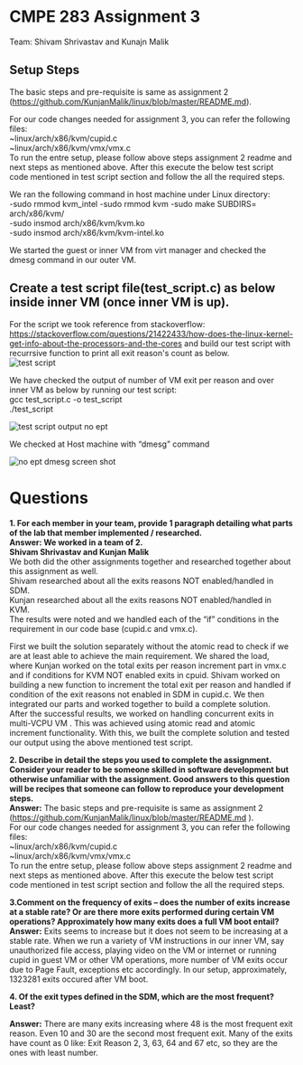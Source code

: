# CMPE 283 Assignment 3
Team: Shivam Shrivastav and Kunajn Malik 

## Setup Steps

The basic steps and pre-requisite is same as assignment 2 (https://github.com/KunjanMalik/linux/blob/master/README.md).

For our code changes needed for assignment 3, you can refer the following files:   \
~linux/arch/x86/kvm/cupid.c  
~linux/arch/x86/kvm/vmx/vmx.c   
To run the entre setup, please follow above steps assignment 2 readme and next steps as mentioned above. After this execute the below test script code mentioned in test script section and follow the all the required steps.  

We ran the following command in host machine under Linux directory:  
-sudo rmmod kvm_intel -sudo rmmod kvm 
-sudo make SUBDIRS= arch/x86/kvm/  
-sudo insmod arch/x86/kvm/kvm.ko  
-sudo insmod arch/x86/kvm/kvm-intel.ko  



We started the guest or inner VM from virt manager and checked the dmesg command in our outer VM.   

## Create a test script file(test_script.c) as below inside inner VM (once inner VM is up).

For the script we took reference from stackoverflow: https://stackoverflow.com/questions/21422433/how-does-the-linux-kernel-get-info-about-the-processors-and-the-cores  and build our test script with recurrsive function to print all exit reason's count as below.  
![test script](https://user-images.githubusercontent.com/24988178/102020963-8af15480-3da2-11eb-82d3-034a1e3cdb3c.png) 


We have checked the output of number of VM exit per reason and over inner VM as below by running our test script:  
gcc test_script.c -o test_script  
./test_script  

![test script output no ept](https://user-images.githubusercontent.com/24988178/102020723-081bca00-3da1-11eb-8798-bb5317e7c936.png)

  


We checked at Host machine with “dmesg” command 

![no ept dmesg screen shot](https://user-images.githubusercontent.com/24988178/102020634-61cfc480-3da0-11eb-8c66-dde1208826c3.png)

# Questions


**1.	For each member in your team, provide 1 paragraph detailing what parts of the lab that member implemented / researched.**  
**Answer: We worked in a team of 2.**  
**Shivam Shrivastav and Kunjan Malik**  
We both did the other assignments together and researched together about this assignment as well.  
Shivam researched about all the exits reasons NOT enabled/handled in SDM.  
Kunjan researched about all the exits reasons NOT enabled/handled in KVM.  
The results were noted and we handled each of the “if” conditions in the requirement in our code base (cupid.c and vmx.c).   
  
First we built the solution separately without the atomic read to check if we are at least able to achieve the main requirement.
We shared the load, where Kunjan worked on the total exits per reason increment part in vmx.c and if conditions for KVM NOT enabled exits in cpuid. Shivam worked on building a new function to increment the total exit per reason and handled if condition of the exit reasons not enabled in SDM in cupid.c. We then integrated our parts and worked together to build a complete solution.  
After the successful results, we worked on handling concurrent exits in multi-VCPU VM . This was achieved using atomic read and atomic increment functionality. With this, we built the complete solution and tested our output using the above mentioned test script.  


**2.	Describe in detail the steps you used to complete the assignment. Consider your reader to be someone skilled in software development but otherwise unfamiliar with the assignment. Good answers to this question will be recipes that someone can follow to reproduce your development steps.**  
**Answer:** The basic steps and pre-requisite is same as assignment 2 (https://github.com/KunjanMalik/linux/blob/master/README.md ).  
For our code changes needed for assignment 3, you can refer the following files:  
~linux/arch/x86/kvm/cupid.c   
~linux/arch/x86/kvm/vmx/vmx.c  
To run the entre setup, please follow above steps assignment 2 readme and next steps as mentioned above. After this execute the below test script code mentioned in test script section and follow the all the required steps.   

**3.Comment on the frequency of exits – does the number of exits increase at a stable rate? Or are there more exits performed during certain VM operations? Approximately how many exits does a full VM boot entail?**
**Answer:** Exits seems to increase but it does not seem to be increasing at a stable rate. When we run a variety of VM instructions in our inner VM, say unauthorized file access, playing video on the VM or internet or running cupid in guest VM or other VM operations, more number of VM exits occur due to Page Fault, exceptions etc accordingly.
In our setup, approximately, 1323281 exits occured after VM boot.   


**4. Of the exit types defined in the SDM, which are the most frequent? Least?**

**Answer:** There are many exits increasing where 48 is the most frequent exit reason. Even 10 and 30 are the second most frequent exit. Many of the exits have count as 0 like: Exit Reason 2, 3, 63, 64 and 67 etc, so they are the ones with least number. 






